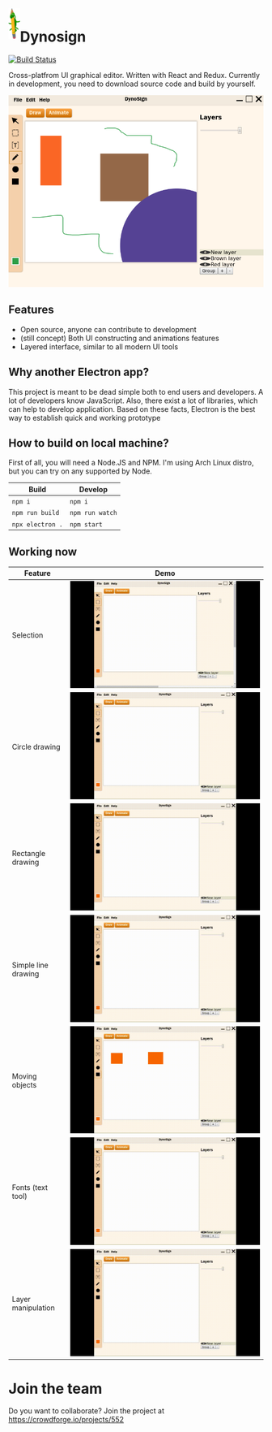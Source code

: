 <img height=60 align=left src='templogo.png'>

# Dynosign
[![Build Status](https://travis-ci.org/FallenAngel97/dynosign.svg?branch=master)](https://travis-ci.org/FallenAngel97/dynosign)

Cross-platfrom UI graphical editor. Written with React and Redux. Currently in development, you need to download source code and build by yourself.

!["Screenshot"](screen.png)

## Features

- Open source, anyone can contribute to development
- (still concept) Both UI constructing and animations features
- Layered interface, similar to all modern UI tools

## Why another Electron app?

This project is meant to be dead simple both to end users and developers. A lot of developers know JavaScript. Also, there exist a lot of libraries, which can help to develop application. Based on these facts, Electron is the best way to establish quick and working prototype

## How to build on local machine?

First of all, you will need a Node.JS and NPM. I'm using Arch Linux distro, but you can try on any supported by Node. 

| Build          | Develop       |
|----------------|---------------|
|`npm i`         |`npm i`        |
|`npm run build` |`npm run watch`|
|`npx electron .`|`npm start`    |

## Working now

|Feature            |Demo                   |
|-------------------|-----------------------|
|Selection          |!["video"](output1.gif)|
|Circle drawing     |!["video"](output2.gif)|
|Rectangle drawing  |!["video"](output3.gif)|
|Simple line drawing|!["video"](output4.gif)|
|Moving objects     |!["video"](output5.gif)|
|Fonts (text tool)  |!["video"](output6.gif)|
|Layer manipulation |!["video"](output7.gif)|

 # Join the team 
 Do you want to collaborate? Join the project at https://crowdforge.io/projects/552